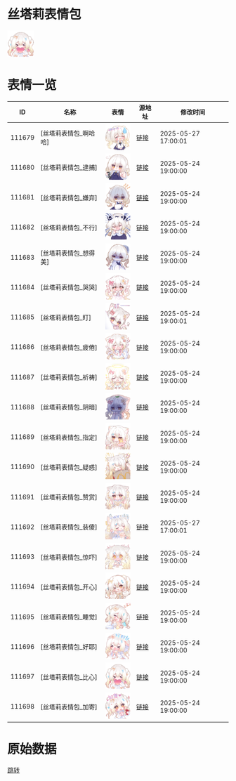 # 丝塔莉表情包

<img src="./cover.png" height="60" alt="cover" />

# 表情一览

|ID|名称|表情|源地址|修改时间|
|----|----|----|----|----|
|111679|[丝塔莉表情包_啊哈哈]|<img src="./pic/111679_%5B丝塔莉表情包_啊哈哈%5D.png" height="60" alt="啊哈哈"/>|[链接](https://i0.hdslb.com/bfs/garb/64278e645d7d48a92c5923f85b90ea71cd5ece88.png)|2025-05-27 17:00:01|
|111680|[丝塔莉表情包_逮捕]|<img src="./pic/111680_%5B丝塔莉表情包_逮捕%5D.png" height="60" alt="逮捕"/>|[链接](https://i0.hdslb.com/bfs/garb/edc11833cf77924e6b9e8be6ea14117eeefc8f53.png)|2025-05-24 19:00:00|
|111681|[丝塔莉表情包_嫌弃]|<img src="./pic/111681_%5B丝塔莉表情包_嫌弃%5D.png" height="60" alt="嫌弃"/>|[链接](https://i0.hdslb.com/bfs/garb/171c78339a9eac907c47f762db50d994566c40fd.png)|2025-05-24 19:00:00|
|111682|[丝塔莉表情包_不行]|<img src="./pic/111682_%5B丝塔莉表情包_不行%5D.png" height="60" alt="不行"/>|[链接](https://i0.hdslb.com/bfs/garb/f3afc463106914da4e9372f3afd643b42ca62b0b.png)|2025-05-24 19:00:00|
|111683|[丝塔莉表情包_想得美]|<img src="./pic/111683_%5B丝塔莉表情包_想得美%5D.png" height="60" alt="想得美"/>|[链接](https://i0.hdslb.com/bfs/garb/516f6c11291017fa29cc0b30f87890a046aa874a.png)|2025-05-24 19:00:00|
|111684|[丝塔莉表情包_哭哭]|<img src="./pic/111684_%5B丝塔莉表情包_哭哭%5D.png" height="60" alt="哭哭"/>|[链接](https://i0.hdslb.com/bfs/garb/bded832967ee2ad743427e0164bb446b4b0ecd7a.png)|2025-05-24 19:00:00|
|111685|[丝塔莉表情包_盯]|<img src="./pic/111685_%5B丝塔莉表情包_盯%5D.png" height="60" alt="盯"/>|[链接](https://i0.hdslb.com/bfs/garb/7e107794b0fc0487075679b9a3348c2194fc85a3.png)|2025-05-24 19:00:01|
|111686|[丝塔莉表情包_疲倦]|<img src="./pic/111686_%5B丝塔莉表情包_疲倦%5D.png" height="60" alt="疲倦"/>|[链接](https://i0.hdslb.com/bfs/garb/f4deeaa62adf3af98435a31d7c6f8ce321bac018.png)|2025-05-24 19:00:00|
|111687|[丝塔莉表情包_祈祷]|<img src="./pic/111687_%5B丝塔莉表情包_祈祷%5D.png" height="60" alt="祈祷"/>|[链接](https://i0.hdslb.com/bfs/garb/a4e7ba9ee822dcc4de6325ec09ce6752370ba977.png)|2025-05-24 19:00:00|
|111688|[丝塔莉表情包_阴暗]|<img src="./pic/111688_%5B丝塔莉表情包_阴暗%5D.png" height="60" alt="阴暗"/>|[链接](https://i0.hdslb.com/bfs/garb/c006415af420116cbf3a53cc571d6a521ffeaeff.png)|2025-05-24 19:00:00|
|111689|[丝塔莉表情包_指定]|<img src="./pic/111689_%5B丝塔莉表情包_指定%5D.png" height="60" alt="指定"/>|[链接](https://i0.hdslb.com/bfs/garb/5fb718846c3ac73769e56c8eed6828d8f77dc19a.png)|2025-05-24 19:00:00|
|111690|[丝塔莉表情包_疑惑]|<img src="./pic/111690_%5B丝塔莉表情包_疑惑%5D.png" height="60" alt="疑惑"/>|[链接](https://i0.hdslb.com/bfs/garb/79aec5ca1510383c5eca8a04d2d1a786e0ea253c.png)|2025-05-24 19:00:00|
|111691|[丝塔莉表情包_赞赏]|<img src="./pic/111691_%5B丝塔莉表情包_赞赏%5D.png" height="60" alt="赞赏"/>|[链接](https://i0.hdslb.com/bfs/garb/2d0798a85c09a000ea4ffeeca6ae440b87678081.png)|2025-05-24 19:00:00|
|111692|[丝塔莉表情包_装傻]|<img src="./pic/111692_%5B丝塔莉表情包_装傻%5D.png" height="60" alt="装傻"/>|[链接](https://i0.hdslb.com/bfs/garb/69b35f79258daa8d07987213cb4d197b13bd274a.png)|2025-05-27 17:00:01|
|111693|[丝塔莉表情包_惊吓]|<img src="./pic/111693_%5B丝塔莉表情包_惊吓%5D.png" height="60" alt="惊吓"/>|[链接](https://i0.hdslb.com/bfs/garb/b6819ce335600a7201f5ba344f1e881c606b1517.png)|2025-05-24 19:00:00|
|111694|[丝塔莉表情包_开心]|<img src="./pic/111694_%5B丝塔莉表情包_开心%5D.png" height="60" alt="开心"/>|[链接](https://i0.hdslb.com/bfs/garb/daa6407b844b30fddd868ccdc0dd020d82dbe35c.png)|2025-05-24 19:00:00|
|111695|[丝塔莉表情包_睡觉]|<img src="./pic/111695_%5B丝塔莉表情包_睡觉%5D.png" height="60" alt="睡觉"/>|[链接](https://i0.hdslb.com/bfs/garb/3008ccd9acc4760053ac4e2c4b858d9cbebe4e71.png)|2025-05-24 19:00:00|
|111696|[丝塔莉表情包_好耶]|<img src="./pic/111696_%5B丝塔莉表情包_好耶%5D.png" height="60" alt="好耶"/>|[链接](https://i0.hdslb.com/bfs/garb/819d2d0773d285b2ef146402e5fc64a7f1ed7a34.png)|2025-05-24 19:00:00|
|111697|[丝塔莉表情包_比心]|<img src="./pic/111697_%5B丝塔莉表情包_比心%5D.png" height="60" alt="比心"/>|[链接](https://i0.hdslb.com/bfs/garb/57eabdcf348916e03ba565be198b9982d782d1a9.png)|2025-05-24 19:00:00|
|111698|[丝塔莉表情包_加寄]|<img src="./pic/111698_%5B丝塔莉表情包_加寄%5D.png" height="60" alt="加寄"/>|[链接](https://i0.hdslb.com/bfs/garb/35bf7f233625db3f88d30d92995c27018b639b17.png)|2025-05-24 19:00:00|

# 原始数据

[跳转](./raw.json)

